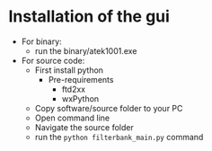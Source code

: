 # Installation of the gui
* For binary:
  * run the binary/atek1001.exe
* For source code:
  * First install python
       * Pre-requirements
           * ftd2xx
           * wxPython
  * Copy software/source folder to your PC
  * Open command line
  * Navigate the source folder
  * run the `python filterbank_main.py` command
